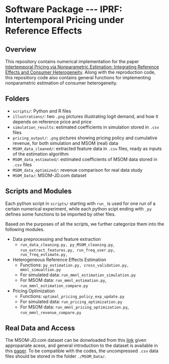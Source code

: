 # Software Package --- IPRF: Intertemporal Pricing under Reference Effects

## Overview
This repository contains numerical implementation for the paper [Intertemporal Pricing via Nonparametric Estimation: Integrating Reference Effects and Consumer Heterogeneity](https://papers.ssrn.com/sol3/papers.cfm?abstract_id=3702824). Along with the reproduction code, this repositiory code also contains general functions for implementing nonparametric estimation of consumer heterogeneity.

<!---These files have been developed and tested in Python version 3.7.4 and R version 3.6.1.-->

## Folders
- `scripts/`: Python and R files
- `illustrations/`: two `.png` pictures illustrating logit demand, and how it depends on reference price and price
- `simulation_results`: estimated coefficients in simulation stored in `.csv` files
- `pricing_output/`: `.png` pictures showing pricing policy and cumulative revenue, for both simulation and MSOM (real) data
- `MSOM_data_cleaned/`: extracted feature data in `.csv` files, ready as inputs of the estimation algorithm
- `MSOM_data_estimated/`: estimated coefficients of MSOM data stored in `.csv` files
- `MSOM_data_optimized/`: revenue comparison for real data study
- `MSOM_Data/`: MSOM-JD.com dataset

## Scripts and Modules
Each python script in `scripts/` starting with `run_` is used for one run of a certain numerical experiment, while each python scipt ending with `_py` defines some functions to be imported by other files. 

Based on the purposes of all the scripts, we further categorize them into the following modules.

- Data preprocessing and feature extraction
  - `run_data_cleaning.py, py_MSOM_cleaning.py`, `run_extract_features.py, run_freq_user.py, run_freq_estimate.py, ` 
- Heterogeneous Reference Effects Estimation
  - Functions: `py_estimation.py, cross_validation.py, mmnl_simualtion.py` 
  - For simulated data: `run_mmnl_estimation_simulation.py`
  - For MSOM data: `run_mmnl_estimation.py`, `run_mmnl_estimation_compare.py`
- Pricing Optimization
  - Functions: `optimal_pricing_policy_exp_update.py`
  - For simulated data: `run_pricing_optimization.py`
  - For MSOM data: `run_mmnl_pricing_optimization.py`, `run_mmnl_revenue_compare.py`


## Real Data and Access
The MSOM-JD.com dataset can be donwloaded from this [link](https://connect.informs.org/msom/events/datadriven2020) given appropariate acess, and general introduction to the dataset is available in this [paper](https://pubsonline.informs.org/doi/abs/10.1287/msom.2020.0900). To be compatible with the codes, the uncompressed `.csv` data files should be stored in the folder `./MSOM_Data/`.
